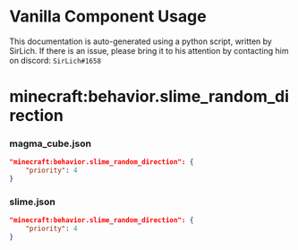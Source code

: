 # Vanilla Component Usage
This documentation is auto-generated using a python script, written by SirLich. If there is an issue, please bring it to his attention by contacting him on discord: `SirLich#1658`

# minecraft:behavior.slime_random_direction
### magma_cube.json
```JSON
"minecraft:behavior.slime_random_direction": {
    "priority": 4
}
```

### slime.json
```JSON
"minecraft:behavior.slime_random_direction": {
    "priority": 4
}
```

